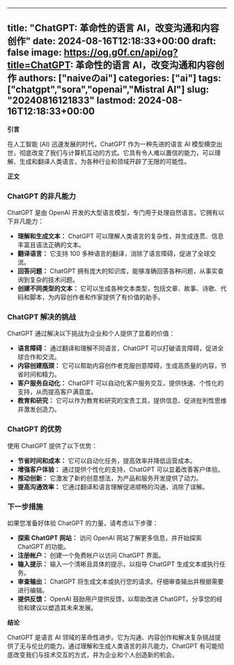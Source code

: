
---
title: "ChatGPT: 革命性的语言 AI，改变沟通和内容创作"
date: 2024-08-16T12:18:33+00:00
draft: false
image: https://og.g0f.cn/api/og?title=ChatGPT: 革命性的语言 AI，改变沟通和内容创作
authors: ["naiveのai"]
categories: ["ai"]
tags: ["chatgpt","sora","openai","Mistral AI"]
slug: "20240816121833"
lastmod: 2024-08-16T12:18:33+00:00
---
**引言**

在人工智能 (AI) 迅速发展的时代，ChatGPT 作为一种先进的语言 AI 模型横空出世，彻底改变了我们与计算机互动的方式。它具有令人难以置信的能力，可以理解、生成和翻译人类语言，为各种行业和领域开辟了无限的可能性。

**正文**

### ChatGPT 的非凡能力

ChatGPT 是由 OpenAI 开发的大型语言模型，专门用于处理自然语言。它拥有以下非凡能力：

* **理解和生成文本：** ChatGPT 可以理解人类语言的复杂性，并生成连贯、信息丰富且语法正确的文本。
* **翻译语言：** 它支持 100 多种语言的翻译，消除了语言障碍，促进了全球交流。
* **回答问题：** ChatGPT 拥有庞大的知识库，能够准确回答各种问题，从事实查询到复杂的技术问题。
* **创建不同类型的文本：** 它可以生成各种文本类型，包括文章、故事、诗歌、代码和脚本，为内容创作者和作家提供了有价值的助手。

### ChatGPT 解决的挑战

ChatGPT 通过解决以下挑战为企业和个人提供了显着的价值：

* **语言障碍：** 通过翻译和理解不同语言，ChatGPT 可以打破语言障碍，促进全球合作和交流。
* **内容创建瓶颈：** 它可以帮助内容创作者克服创意障碍，生成高质量的内容，节省时间和精力。
* **客户服务自动化：** ChatGPT 可以自动化客户服务交互，提供快速、个性化的支持，从而提高客户满意度。
* **教育和研究：** 它可以作为教育和研究的宝贵工具，提供信息、促进批判性思维并激发创造力。

### ChatGPT 的优势

使用 ChatGPT 提供了以下优势：

* **节省时间和成本：** 它可以自动化任务，提高效率并降低运营成本。
* **增强客户体验：** 通过提供个性化的支持，ChatGPT 可以显着改善客户体验。
* **推动创新：** 它激发了新的创意想法，为产品和服务开发提供了动力。
* **提高沟通效率：** 它通过翻译和语言理解促进顺畅的沟通，消除了误解。

### 下一步措施

如果您准备好体验 ChatGPT 的力量，请考虑以下步骤：

* **探索 ChatGPT 网站：** 访问 OpenAI 网站了解更多信息，并开始探索 ChatGPT 的功能。
* **注册帐户：** 创建一个免费帐户以访问 ChatGPT 界面。
* **输入提示：** 输入一个清晰且具体的提示，以指导 ChatGPT 生成文本或执行任务。
* **审查输出：** ChatGPT 将生成文本或执行您的请求。仔细审查输出并根据需要进行编辑。
* **提供反馈：** OpenAI 鼓励用户提供反馈，以帮助改进 ChatGPT。分享您的经验和建议以塑造其未来发展。

**结论**

ChatGPT 是语言 AI 领域的革命性进步。它为沟通、内容创作和解决复杂挑战提供了无与伦比的能力。通过理解和生成人类语言的非凡能力，ChatGPT 有可能彻底改变我们与技术交互的方式，并为企业和个人创造新的机会。